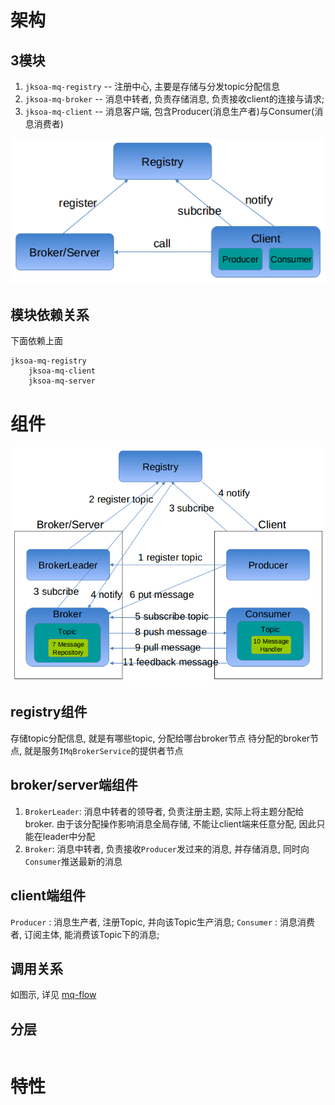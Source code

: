 # 架构

## 3模块
1. `jksoa-mq-registry` -- 注册中心, 主要是存储与分发topic分配信息
2. `jksoa-mq-broker` -- 消息中转者, 负责存储消息, 负责接收client的连接与请求;
3. `jksoa-mq-client` -- 消息客户端, 包含Producer(消息生产者)与Consumer(消息消费者)

![module](img/module.png)

## 模块依赖关系
下面依赖上面
```
jksoa-mq-registry
    jksoa-mq-client
    jksoa-mq-server
```

# 组件

![mq-flow](img/mq-flow.png)

## registry组件
存储topic分配信息, 就是有哪些topic, 分配给哪台broker节点
待分配的broker节点, 就是服务`IMqBrokerService`的提供者节点

## broker/server端组件
1. `BrokerLeader`: 消息中转者的领导者, 负责注册主题, 实际上将主题分配给broker. 由于该分配操作影响消息全局存储, 不能让client端来任意分配, 因此只能在leader中分配
2. `Broker`: 消息中转者, 负责接收`Producer`发过来的消息, 并存储消息, 同时向`Consumer`推送最新的消息

## client端组件
`Producer` : 消息生产者, 注册Topic, 并向该Topic生产消息;
`Consumer` : 消息消费者, 订阅主体, 能消费该Topic下的消息;


## 调用关系
如图示, 详见 [mq-flow](mq-flow.md)

## 分层

```
```

# 特性
